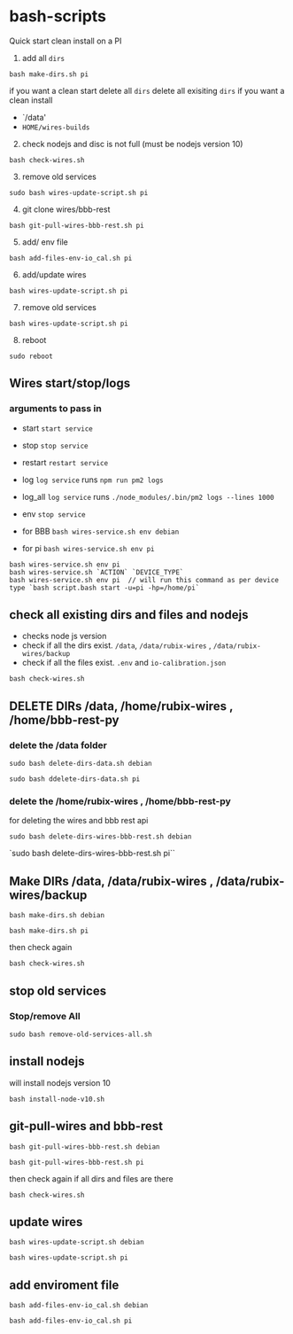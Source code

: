 # bash-scripts

Quick start clean install on a PI

1) add all `dirs`

`bash make-dirs.sh pi`

if you want a clean start delete all `dirs`
delete all exisiting `dirs` if you want a clean install

- `/data'
- `HOME/wires-builds`

2) check nodejs and disc is not full (must be nodejs version 10)

`bash check-wires.sh` 

3) remove old services

`sudo bash wires-update-script.sh pi`  

4) git clone wires/bbb-rest

`bash git-pull-wires-bbb-rest.sh pi`  

5) add/ env file

`bash add-files-env-io_cal.sh pi`

6) add/update wires
 
`bash wires-update-script.sh pi`  

7) remove old services

`bash wires-update-script.sh pi`  

8) reboot

`sudo reboot`  

## Wires start/stop/logs

### arguments to pass in

- start `start service`
- stop `stop service`
- restart `restart service`
- log `log service` runs  `npm run pm2 logs`
- log_all `log service` runs  `./node_modules/.bin/pm2 logs --lines 1000`
- env `stop service`

- for BBB
`bash wires-service.sh env debian`

- for pi
`bash wires-service.sh env pi`

```
bash wires-service.sh env pi
bash wires-service.sh `ACTION` `DEVICE_TYPE`
bash wires-service.sh env pi  // will run this command as per device type `bash script.bash start -u=pi -hp=/home/pi`
```

## check all existing dirs and files and nodejs
- checks node js version
- check if all the dirs exist. `/data`, `/data/rubix-wires` , `/data/rubix-wires/backup`
- check if all the files  exist. `.env` and `io-calibration.json`

`bash check-wires.sh` 

## DELETE DIRs /data, /home/rubix-wires , /home/bbb-rest-py

### delete the /data folder

`sudo bash delete-dirs-data.sh debian`

`sudo bash ddelete-dirs-data.sh pi`

### delete the /home/rubix-wires , /home/bbb-rest-py
for deleting the wires and bbb rest api

`sudo bash delete-dirs-wires-bbb-rest.sh debian`

`sudo bash delete-dirs-wires-bbb-rest.sh pi``


## Make DIRs /data, /data/rubix-wires , /data/rubix-wires/backup

`bash make-dirs.sh debian`

`bash make-dirs.sh pi`

 then check again

`bash check-wires.sh` 

## stop old services

### Stop/remove All
`sudo bash remove-old-services-all.sh` 


## install nodejs
will install nodejs version 10

`bash install-node-v10.sh` 


## git-pull-wires and bbb-rest
`bash git-pull-wires-bbb-rest.sh debian`

`bash git-pull-wires-bbb-rest.sh pi` 

 then check again if all dirs and files are there
 
`bash check-wires.sh` 

## update wires
`bash wires-update-script.sh debian` 

`bash wires-update-script.sh pi` 

## add enviroment file
`bash add-files-env-io_cal.sh debian`

`bash add-files-env-io_cal.sh pi`

